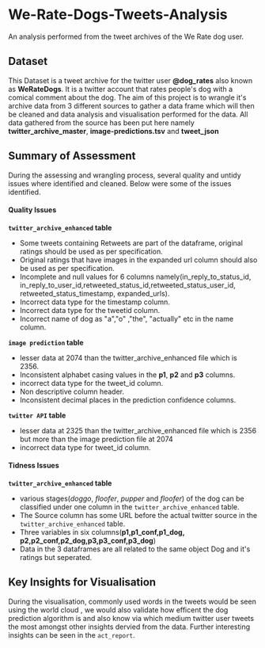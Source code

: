 # We-Rate-Dogs-Tweets-Analysis
An analysis performed from the tweet archives of the We Rate dog user.

## Dataset

This Dataset is a tweet archive for the twitter user **@dog_rates** also known as **WeRateDogs**. It is a twitter account that rates people's dog with a comical comment about the dog. The aim of this project is to wrangle it's archive data from 3 different sources to gather a data frame which will then be cleaned and data analysis and visualisation performed for the data. All data gathered from the source has been put here namely **twitter_archive_master**, **image-predictions.tsv** and **tweet_json**

## Summary of Assessment

During the assessing and wrangling process, several quality and untidy issues where identified and cleaned. Below were some of the issues identified.

#### Quality Issues


**`twitter_archive_enhanced` table**
- Some tweets containing Retweets are part of the dataframe, original ratings should be used as per specification.
- Original ratings that have images in the expanded url column should also be used as per specification.
- Incomplete and null values for 6 columns namely(in_reply_to_status_id, in_reply_to_user_id,retweeted_status_id,retweeted_status_user_id, retweeted_status_timestamp, expanded_urls).
- Incorrect data type for the timestamp column.
- Incorrect data type for the tweetid column.
- Incorrect name of dog as "a","o" ,"the", "actually" etc in the name column.


 **`image prediction` table**
- lesser data at 2074 than the twitter_archive_enhanced file which is 2356.
- Inconsistent alphabet casing values in the **p1**, **p2** and **p3** columns.
- incorrect data type for the tweet_id column.
- Non descriptive column header.
- Inconsistent decimal places in the prediction confidence columns.


**`twitter API` table**
- lesser data at 2325 than the twitter_archive_enhanced file which is 2356 but more than the image prediction file at 2074
- incorrect data type for tweet_id column.


#### Tidness Issues


 **`twitter_archive_enhanced` table**
- various stages(*doggo*, *floofer*, *pupper* and *floofer*) of the dog can be classified under one column in the `twitter_archive_enhanced` table.
- The Source column has some URL before the actual twitter source in the `twitter_archive_enhanced` table.
- Three variables in six columns(**p1,p1_conf,p1_dog, p2,p2_conf,p2_dog,p3,p3_conf,p3_dog**)
- Data in the 3 dataframes are all related to the same object Dog and it's ratings but seperated.


## Key Insights for Visualisation

During the visualisation, commonly used words in the tweets would be seen using the world cloud , we would also validate how efficent the dog prediction algorithm is and also know via which medium twitter user tweets the most amongst other insights dervied from the data. Further interesting insights can be seen in the `act_report`.

